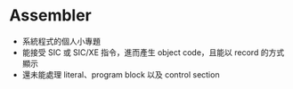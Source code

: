 # Assembler
* 系統程式的個人小專題
* 能接受 SIC 或 SIC/XE 指令，進而產生 object code，且能以 record 的方式顯示
* 還未能處理 literal、program block 以及 control section
